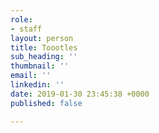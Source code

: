 ```yaml
---
role:
- staff
layout: person
title: Toootles
sub_heading: ''
thumbnail: ''
email: ''
linkedin: ''
date: 2019-01-30 23:45:38 +0000
published: false

---
```


